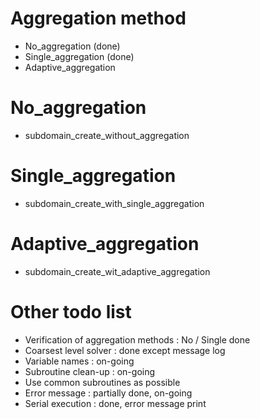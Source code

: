 # Aggregation method
- No_aggregation (done)
- Single_aggregation (done)
- Adaptive_aggregation

# No_aggregation
- subdomain_create_without_aggregation

# Single_aggregation
- subdomain_create_with_single_aggregation

# Adaptive_aggregation
- subdomain_create_wit_adaptive_aggregation

# Other todo list
- Verification of aggregation methods : No / Single done
- Coarsest level solver : done except message log
- Variable names : on-going
- Subroutine clean-up : on-going
- Use common subroutines as possible
- Error message : partially done, on-going
- Serial execution : done, error message print

